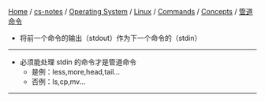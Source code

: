 [Home](https://mengxianbin.github.io) /
[cs-notes](https://mengxianbin.github.io/cs-notes/site) /
[Operating System](https://mengxianbin.github.io/cs-notes/site/Operating%20System) /
[Linux](https://mengxianbin.github.io/cs-notes/site/Operating%20System/Linux) /
[Commands](https://mengxianbin.github.io/cs-notes/site/Operating%20System/Linux/Commands) /
[Concepts](https://mengxianbin.github.io/cs-notes/site/Operating%20System/Linux/Commands/Concepts) /
[管道命令](https://mengxianbin.github.io/cs-notes/site/Operating%20System/Linux/Commands/Concepts/%E7%AE%A1%E9%81%93%E5%91%BD%E4%BB%A4)

* 将前一个命令的输出（stdout）作为下一个命令的（stdin）

---

* 必须能处理 stdin 的命令才是管道命令
    * 是例：less,more,head,tail...
    * 否例：ls,cp,mv...

---
